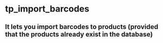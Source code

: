 # tp_import_barcodes

## It lets you import barcodes to products (provided that the products already exist in the database)
